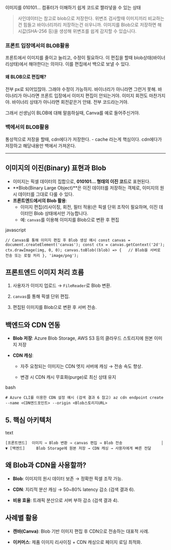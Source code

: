 이미지를 010101... 컴퓨터가 이해하기 쉽게 코드로 짤라넣을 수 있는 상태

> 사인데이터는 참고로 blob으로 저장한다. 위변조 검사할때 이미지끼리 비교하는건 힘들고 바이너리끼리 저장하는건 쉬우니까. 이미지를 Blob으로 저장하면 해시값(SHA-256 등)을 생성해 위변조를 쉽게 감지할 수 있습니다.


### 프론트 입장에서의 BLOB활용

프론트에서 이미지를 줄이고 늘리고, 수정이 필요하다. 
이 편집을 할때 blob상태(바이너리상태)에서 해야한다는 의미다.
이를 편집에서 백으로 보낼 수 있다. 

#### 왜 BLOB으로 편집해?
전부 px로 되어있잖아. 그래야 수정이 가능하지. 바이너리가 아니라면 그런거 못해.
바이너리가 아니라면 프론트 입장에서 이미지 편집이 안되는거야.
이미지 회전도 마찬가지야. 바이너리 상태가 아니라면 회전같은거 안돼.
전부 코드라는거야. 

그래서 선생님이 BLOB에 대해 말씀하실때, Canva를 예로 들어주신거야.




### 백에서의 BLOB활용

통상적으로 저장을 할때, cdn에다가 저장한다. - cache 라는게 핵심이다.
cdn에다가 저장하고 해당내용만 백에서 가져온다.




---

## **이미지의 이진(Binary) 표현과 Blob**

- 이미지는 픽셀 데이터의 집합으로, **010101... 형태의 이진 코드**로 표현된다.
- **Blob(Binary Large Object)**은 이진 데이터를 저장하는 객체로, 이미지의 원시 데이터를 그대로 다룰 수 있다.
- **프론트엔드에서의 Blob 활용**:
    - 이미지 편집(리사이징, 회전, 필터 적용)은 픽셀 단위 조작이 필요하며, 이진 데이터인 Blob 상태에서만 가능합니다.
    - 예: `canvas`를 이용해 이미지를 Blob으로 변환 후 편집
        

javascript

`// Canvas를 통해 이미지 편집 후 Blob 생성 예시 const canvas = document.createElement('canvas'); const ctx = canvas.getContext('2d'); ctx.drawImage(img, 0, 0); canvas.toBlob((blob) => {   // Blob을 서버로 전송 또는 로컬 처리 }, 'image/png');`


## **프론트엔드 이미지 처리 흐름**

1. 사용자가 이미지 업로드 → `FileReader`로 Blob 변환.
    
2. `canvas`를 통해 픽셀 단위 편집.
    
3. 편집된 이미지를 Blob으로 변환 후 서버 전송.
    

## **백엔드와 CDN 연동**

- **Blob 저장**: Azure Blob Storage, AWS S3 등의 클라우드 스토리지에 원본 이미지 저장
    
- **CDN 캐싱**:
    
    - 자주 요청되는 이미지는 CDN 엣지 서버에 캐싱 → 전송 속도 향상.
        
    - 변경 시 CDN 캐시 무효화(purge)로 최신 상태 유지[](https://www.keycdn.com/support/azure-blob-cdn)
        

bash

`# Azure CLI를 이용한 CDN 설정 예시 (검색 결과 6 참고) az cdn endpoint create --name <CDN엔드포인트> --origin <Blob스토리지URL>`

## 5. **핵심 아키텍처**

text

`[프론트엔드]  이미지 → Blob 변환 → canvas 편집 → Blob 전송                 │                ▼ [백엔드]     Blob Storage에 원본 저장 → CDN 캐싱 → 사용자에게 빠른 전달`

## **왜 Blob과 CDN을 사용할까?**

- **Blob**: 이미지의 원시 데이터 보존 → 정확한 픽셀 조작 가능.
    
- **CDN**: 지리적 분산 캐싱 → 50~80% latency 감소 (검색 결과 6).
    
- **비용 효율**: 트래픽 분산으로 서버 부하 감소 (검색 결과 4).
    

## 사례별 활용

- **캔바(Canva)**: Blob 기반 이미지 편집 후 CDN으로 전송하는 대표적 사례.
    
- **이커머스**: 제품 이미지 리사이징 + CDN 캐싱으로 페이지 로딩 최적화.